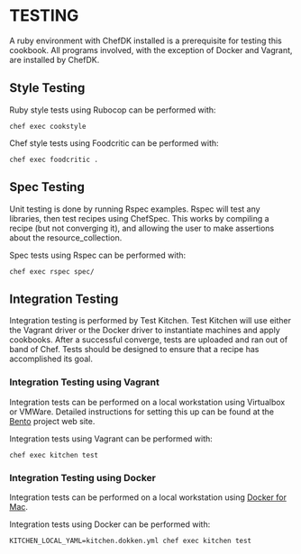 # TESTING

A ruby environment with ChefDK installed is a prerequisite for testing
this cookbook. All programs involved, with the exception of Docker and Vagrant,
are installed by ChefDK.

## Style Testing

Ruby style tests using Rubocop can be performed with:

```
chef exec cookstyle
```

Chef style tests using Foodcritic can be performed with:

```
chef exec foodcritic .
```

## Spec Testing

Unit testing is done by running Rspec examples. Rspec will test any
libraries, then test recipes using ChefSpec. This works by compiling a
recipe (but not converging it), and allowing the user to make
assertions about the resource_collection.

Spec tests using Rspec can be performed with:

```
chef exec rspec spec/
```

## Integration Testing

Integration testing is performed by Test Kitchen. Test Kitchen will
use either the Vagrant driver or the Docker driver to instantiate
machines and apply cookbooks. After a successful converge, tests are
uploaded and ran out of band of Chef. Tests should be designed to
ensure that a recipe has accomplished its goal.

### Integration Testing using Vagrant

Integration tests can be performed on a local workstation using
Virtualbox or VMWare. Detailed instructions for setting this up can be
found at the [Bento](https://github.com/chef/bento) project web site.

Integration tests using Vagrant can be performed with:

```
chef exec kitchen test
```

### Integration Testing using Docker

Integration tests can be performed on a local workstation using
[Docker for Mac](https://docs.docker.com/docker-for-mac/).

Integration tests using Docker can be performed with:

```
KITCHEN_LOCAL_YAML=kitchen.dokken.yml chef exec kitchen test
```
